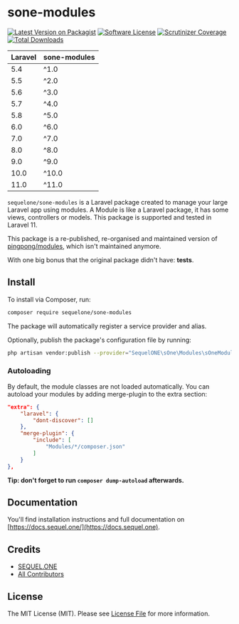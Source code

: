 # sone-modules

[![Latest Version on Packagist](https://img.shields.io/packagist/v/SequelONE/sone-modules.svg?style=flat-square)](https://packagist.org/packages/SequelONE/sone-modules)
[![Software License](https://img.shields.io/badge/license-MIT-brightgreen.svg?style=flat-square)](LICENSE.md)
[![Scrutinizer Coverage](https://img.shields.io/scrutinizer/coverage/g/SequelONE/sone-modules.svg?maxAge=86400&style=flat-square)](https://scrutinizer-ci.com/g/SequelONE/sone-modules/?branch=master)
[![Total Downloads](https://img.shields.io/packagist/dt/SequelONE/sone-modules.svg?style=flat-square)](https://packagist.org/packages/SequelONE/sone-modules)

| **Laravel** | **sone-modules** |
|-------------|---------------------|
| 5.4         | ^1.0                |
| 5.5         | ^2.0                |
| 5.6         | ^3.0                |
| 5.7         | ^4.0                |
| 5.8         | ^5.0                |
| 6.0         | ^6.0                |
| 7.0         | ^7.0                |
| 8.0         | ^8.0                |
| 9.0         | ^9.0                |
| 10.0        | ^10.0               |
| 11.0        | ^11.0               |

`sequelone/sone-modules` is a Laravel package created to manage your large Laravel app using modules. A Module is like a Laravel package, it has some views, controllers or models. This package is supported and tested in Laravel 11.

This package is a re-published, re-organised and maintained version of [pingpong/modules](https://github.com/pingpong-labs/modules), which isn't maintained anymore.

With one big bonus that the original package didn't have: **tests**.

## Install

To install via Composer, run:

``` bash
composer require sequelone/sone-modules
```

The package will automatically register a service provider and alias.

Optionally, publish the package's configuration file by running:

``` bash
php artisan vendor:publish --provider="SequelONE\sOne\Modules\sOneModulesServiceProvider"
```

### Autoloading

By default, the module classes are not loaded automatically. You can autoload your modules by adding merge-plugin to the extra section:

```json
"extra": {
    "laravel": {
        "dont-discover": []
    },
    "merge-plugin": {
        "include": [
            "Modules/*/composer.json"
        ]
    }
},
```

**Tip: don't forget to run `composer dump-autoload` afterwards.**

## Documentation

You'll find installation instructions and full documentation on [https://docs.sequel.one/](https://docs.sequel.one).

## Credits

- [SEQUEL.ONE](https://github.com/SequelONE)
- [All Contributors](../../contributors)

## License

The MIT License (MIT). Please see [License File](LICENSE.md) for more information.
